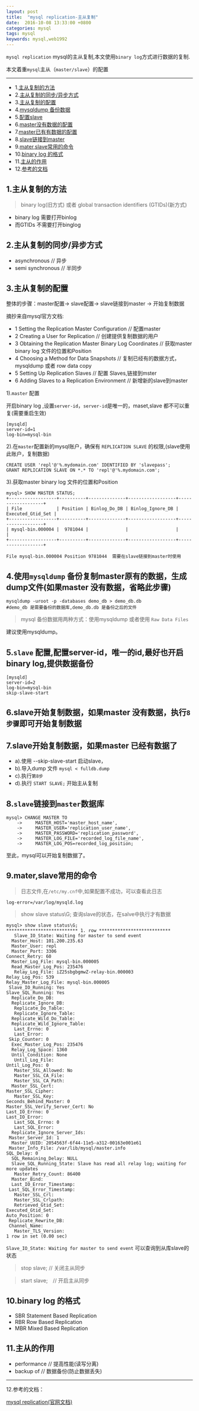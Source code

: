```yaml
---
layout: post
title:  "mysql replication-主从复制"
date:  2016-10-08 13:33:00 +0800
categories: mysql
tags: mysql
keywords: mysql,web1992
---
```


`mysql replication` mysql的主从复制,本文使用`binary log`方式进行数据的复制.

本文着重`mysql`主从（`master/slave`）的配置

<!--more-->


------------
- 1.[主从复制的方法](#v1)
- 2.[主从复制的同步/异步方式](#v2)
- 3.[主从复制的配置](#v3)
- 4.[mysqldump 备份数据](#v4)
- 5.[配置slave](v5)
- 6.[master没有数据的配置](#v6)
- 7.[master已有有数据的配置](#v7)
- 8.[slave链接到master](#v8)
- 9.[mater,slave常用的命令](#v9)
- 10.[binary log  的格式](#v10)
- 11.[主从的作用](#v11)
- 12.[参考的文档](#v12)

1.主从复制的方法<a name="v1"></a>
---

>binary log(旧方式) 或者 global transaction identifiers (GTIDs)(新方式)

- binary log 需要打开binlog
- 而GTIDs 不需要打开binglog

2.主从复制的同步/异步方式<a name="v2"></a>
---

- asynchronous  // 异步
- semi synchronous // 半同步

3.主从复制的配置<a name="v3"></a>
---

整体的步骤：master配置-> slave配置-> slave链接到master -> 开始复制数据

摘抄来自mysql官方文档:

- 1 Setting the Replication Master Configuration //  配置master
- 2 Creating a User for Replication // 创建提供复制数据的用户
- 3 Obtaining the Replication Master Binary Log Coordinates // 获取master binary log 文件的位置和Position 
- 4 Choosing a Method for Data Snapshots // 复制已经有的数据方式，mysqldump 或者 row data copy
- 5 Setting Up Replication Slaves // 配置 Slaves,链接到mster
- 6 Adding Slaves to a Replication Environment // 新增新的slave到master

1).`master` 配置

开启binary log ,设置`server-id`，`server-id`是唯一的，maset,slave 都不可以重复(需要重启生效)

	[mysqld]
	server-id=1
	log-bin=mysql-bin


2).在`master`配置新的mysql账户，确保有  `REPLICATION SLAVE` 的权限,(slave使用此账户，复制数据)

	CREATE USER 'repl'@'%.mydomain.com' IDENTIFIED BY 'slavepass';
	GRANT REPLICATION SLAVE ON *.* TO 'repl'@'%.mydomain.com';
	
3).获取master binary log 文件的位置和Position 

	mysql> SHOW MASTER STATUS;
	+------------------+----------+--------------+------------------+-------------------+
	| File             | Position | Binlog_Do_DB | Binlog_Ignore_DB | Executed_Gtid_Set |
	+------------------+----------+--------------+------------------+-------------------+
	| mysql-bin.000004 |  9781044 |              |                  |                   |
	+------------------+----------+--------------+------------------+-------------------+

	File mysql-bin.000004 Position 9781044  需要在slave链接到master时使用
	


4.使用`mysqldump` 备份复制master原有的数据，生成dump文件(如果master 没有数据，省略此步骤)<a name="v4"></a>
---

	mysqldump -uroot -p -databases demo_db > demo_db.db
    #demo_db 是需要备份的数据库,demo_db.db 是备份之后的文件
	
> mysql 备份数据用两种方式：使用mysqldump 或者使用 `Raw Data Files`

建议使用mysqldump。


5.`slave` 配置,配置server-id，唯一的id,最好也开启binary log,提供数据备份<a name="v5"></a>
---
	[mysqld]
	server-id=2
	log-bin=mysql-bin
	skip-slave-start

	
	
6.slave开始复制数据，如果master 没有数据，执行`8步骤`即可开始复制数据<a name="v6"></a>
---


7.slave开始复制数据，如果master 已经有数据了
---
- a).使用 --skip-slave-start 启动slave，
- b).导入dump 文件 `mysql < fulldb.dump`
- c).执行`第8步`
- d).执行 `START SLAVE;` 开始主从复制





8.`slave`链接到`master`数据库<a name="v7"></a>
---
	mysql> CHANGE MASTER TO
		->     MASTER_HOST='master_host_name',
		->     MASTER_USER='replication_user_name',
		->     MASTER_PASSWORD='replication_password',
		->     MASTER_LOG_FILE='recorded_log_file_name',
		->     MASTER_LOG_POS=recorded_log_position;

	

至此，mysql可以开始复制数据了。

9.mater,slave常用的命令<a name="v9"></a>
---

> 日志文件,在`/etc/my.cnf`中,如果配置不成功，可以查看此日志

	log-error=/var/log/mysqld.log

> show slave status\G; 查询slave的状态，在salve中执行才有数据

    mysql> show slave status\G;
    *************************** 1. row ***************************
       Slave_IO_State: Waiting for master to send event
      Master_Host: 101.200.235.63
      Master_User: repl
      Master_Port: 3306
    Connect_Retry: 60
      Master_Log_File: mysql-bin.000005
      Read_Master_Log_Pos: 235476
       Relay_Log_File: iZ25sbgbgmwZ-relay-bin.000003
    Relay_Log_Pos: 539
    Relay_Master_Log_File: mysql-bin.000005
     Slave_IO_Running: Yes
    Slave_SQL_Running: Yes
      Replicate_Do_DB: 
      Replicate_Ignore_DB: 
       Replicate_Do_Table: 
       Replicate_Ignore_Table: 
      Replicate_Wild_Do_Table: 
      Replicate_Wild_Ignore_Table: 
       Last_Errno: 0
       Last_Error: 
     Skip_Counter: 0
      Exec_Master_Log_Pos: 235476
      Relay_Log_Space: 1360
      Until_Condition: None
       Until_Log_File: 
    Until_Log_Pos: 0
       Master_SSL_Allowed: No
       Master_SSL_CA_File: 
       Master_SSL_CA_Path: 
      Master_SSL_Cert: 
    Master_SSL_Cipher: 
       Master_SSL_Key: 
    Seconds_Behind_Master: 0
    Master_SSL_Verify_Server_Cert: No
    Last_IO_Errno: 0
    Last_IO_Error: 
       Last_SQL_Errno: 0
       Last_SQL_Error: 
      Replicate_Ignore_Server_Ids: 
     Master_Server_Id: 1
      Master_UUID: 2054563f-6f44-11e5-a312-00163e001e61
     Master_Info_File: /var/lib/mysql/master.info
    SQL_Delay: 0
      SQL_Remaining_Delay: NULL
      Slave_SQL_Running_State: Slave has read all relay log; waiting for more updates
       Master_Retry_Count: 86400
      Master_Bind: 
      Last_IO_Error_Timestamp: 
     Last_SQL_Error_Timestamp: 
       Master_SSL_Crl: 
       Master_SSL_Crlpath: 
       Retrieved_Gtid_Set: 
    Executed_Gtid_Set: 
    Auto_Position: 0
     Replicate_Rewrite_DB: 
     Channel_Name: 
       Master_TLS_Version: 
    1 row in set (0.00 sec)



`Slave_IO_State: Waiting for master to send event` 可以查询到从库slave的状态

> stop slave;   // 关闭主从同步

> start slave;　// 开启主从同步

10.binary log  的格式<a name="v10"></a>
---

- SBR	Statement Based Replication
- RBR	Row Based Replication
- MBR	Mixed Based Replication


11.主从的作用<a name="v11"></a>
---

- performance // 提高性能(读写分离)
- backup of // 数据备份(防止数据丢失)



----------
12.参考的文档：<a name="v12"></a>

[mysql replication(官网文档)](http://dev.mysql.com/doc/refman/5.7/en/replication.html)


[#v1]:v1
[#v2]:v2
[#v3]:v3
[#v4]:v4
[#v5]:v5
[#v6]:v6
[#v7]:v7
[#v8]:v8
[#v9]:v9
[#v10]:v10
[#v11]:v11
[#v12]:v12



